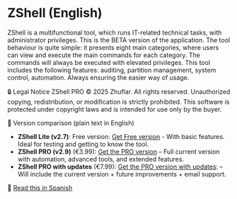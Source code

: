 # ZShell (English)
ZShell is a multifunctional tool, which runs IT-related technical tasks, with administrator privileges. This is the BETA version of the application. The tool behaviour is quite simple: it presents eight main categories, where users can view and execute the main commands for each category. The commands will always be executed with elevated privileges. This tool includes the following features: auditing, partition management, system control, automation. Always ensuring the easier way of usage.

🔒 Legal Notice
ZShell PRO © 2025 Zhuflar. All rights reserved.
Unauthorized copying, redistribution, or modification is strictly prohibited.
This software is protected under copyright laws and is intended for use only by the buyer.

📌 Version comparison (plain text in English)
- **ZShell Lite (v2.7)**: Free version: [Get Free version](https://github.com/zhuflar/ZShell/blob/main/versions/ZShell-Lite.exe) - With basic features. Ideal for testing and getting to know the tool.
- **ZShell PRO (v2.9)** (€3.99): [Get the PRO version](https://3663452263677.gumroad.com/l/lkmyae) – Full current version with automation, advanced tools, and extended features.
- **ZShell PRO with updates** (€7.99): [Get the PRO version with updates](https://3663452263677.gumroad.com/l/nzeih): – Will include the current version + future improvements + email support.


📘 [Read this in Spanish](README.md)   
